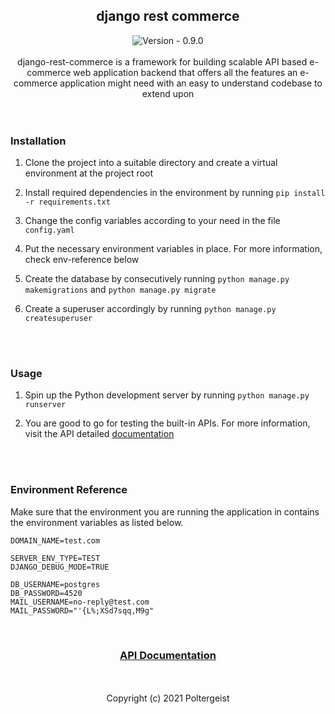 <section align="center">
    <div align="center">
        <h1>django rest commerce</h1>
        <div align="center">
            <img src="https://img.shields.io/badge/Version-0.9.0-fe7d37?style=for-the-badge&logo=Git&logoColor=ffffff" alt="Version - 0.9.0"> 
        </div>
    </div>
</section>

<br>

<div align="center">
    django-rest-commerce is a framework for building scalable API based e-commerce web application backend that offers all the features an e-commerce application might need with an easy to understand codebase to extend upon
</div>

<br>
<br>

### Installation

1. Clone the project into a suitable directory and create a virtual environment at the project root

2. Install required dependencies in the environment by running `pip install -r requirements.txt`

3. Change the config variables according to your need in the file `config.yaml`

4. Put the necessary environment variables in place. For more information, check env-reference below

5. Create the database by consecutively running `python manage.py makemigrations` and `python manage.py migrate`

6. Create a superuser accordingly by running `python manage.py createsuperuser`

<br>
<br>

### Usage

1. Spin up the Python development server by running `python manage.py runserver`

2. You are good to go for testing the built-in APIs. For more information, visit the API detailed <a href="http://bit.ly/drc-api">documentation</a>

<br>
<br>

### Environment Reference

Make sure that the environment you are running the application in contains the environment variables as listed below.

```text
DOMAIN_NAME=test.com

SERVER_ENV_TYPE=TEST
DJANGO_DEBUG_MODE=TRUE

DB_USERNAME=postgres
DB_PASSWORD=4520
MAIL_USERNAME=no-reply@test.com
MAIL_PASSWORD="'{L%;XSd7sqq,M9g"
```

<br>

<section align="center">
    <h3><a href="http://bit.ly/drc-api">API Documentation</a></h3>
</section>

<br>
<br>

<div align="center">
    Copyright (c) 2021 Poltergeist
</div>

<br>
<br>